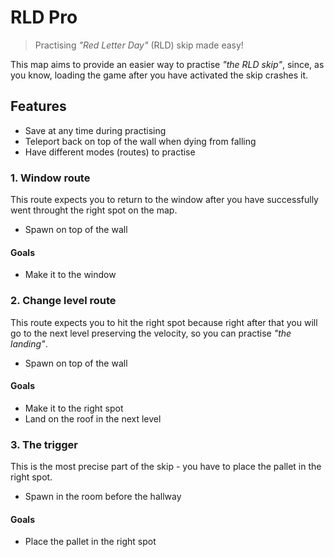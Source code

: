 # RLD Pro

> Practising _"Red Letter Day"_ (RLD) skip made easy!

This map aims to provide an easier way to practise _"the RLD skip"_,
since, as you know, loading the game after you have activated the skip crashes 
it.

## Features

- Save at any time during practising
- Teleport back on top of the wall when dying from falling
- Have different modes (routes) to practise

### 1. Window route

This route expects you to return to the window after you have successfully 
went throught the right spot on the map.

- Spawn on top of the wall

#### Goals

- Make it to the window

### 2. Change level route

This route expects you to hit the right spot because right after that you will go
to the next level preserving the velocity, so you can practise _"the landing"_.

- Spawn on top of the wall

#### Goals 

- Make it to the right spot
- Land on the roof in the next level

### 3. The trigger

This is the most precise part of the skip - you have to place the pallet in the right spot.

- Spawn in the room before the hallway

#### Goals

- Place the pallet in the right spot
